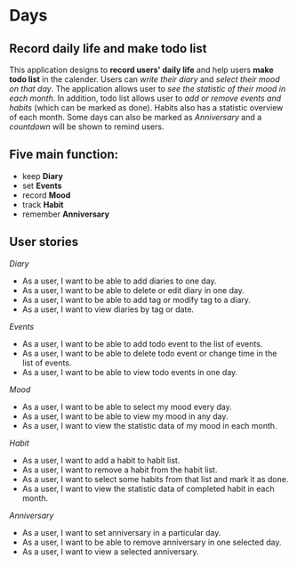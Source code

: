 # Days

## Record daily life and make todo list


This application designs to **record users' daily life** and help users **make todo list** in the calender.
Users can *write their diary* and *select their mood on that day*. The application allows user to *see the 
statistic of their mood in each month*. In addition, todo list allows user to *add or remove events 
and habits* (which can be marked as done). Habits also has a statistic overview of each month. Some days 
can also be marked as *Anniversary* and a *countdown* will be shown to remind users.

## Five main function:
- keep **Diary**
- set **Events**
- record **Mood**
- track **Habit**
- remember **Anniversary**

## User stories
*Diary*
- As a user, I want to be able to add diaries to one day.
- As a user, I want to be able to delete or edit diary in one day.
- As a user, I want to be able to add tag or modify tag to a diary.
- As a user, I want to view diaries by tag or date.

*Events*
- As a user, I want to be able to add todo event to the list of events.
- As a user, I want to be able to delete todo event or change time in the list of events.
- As a user, I want to be able to view todo events in one day.

*Mood*
- As a user, I want to be able to select my mood every day.
- As a user, I want to be able to view my mood in any day.
- As a user, I want to view the statistic data of my mood in each month.

*Habit*
- As a user, I want to add a habit to habit list.
- As a user, I want to remove a habit from the habit list.
- As a user, I want to select some habits from that list and mark it as done.
- As a user, I want to view the statistic data of completed habit in each month.

*Anniversary*
- As a user, I want to set anniversary in a particular day.
- As a user, I want to be able to remove anniversary in one selected day.
- As a user, I want to view a selected anniversary.